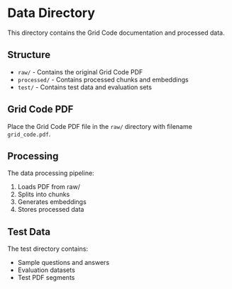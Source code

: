 # Data Directory

This directory contains the Grid Code documentation and processed data.

## Structure

- `raw/` - Contains the original Grid Code PDF
- `processed/` - Contains processed chunks and embeddings
- `test/` - Contains test data and evaluation sets

## Grid Code PDF

Place the Grid Code PDF file in the `raw/` directory with filename `grid_code.pdf`.

## Processing

The data processing pipeline:
1. Loads PDF from raw/
2. Splits into chunks
3. Generates embeddings
4. Stores processed data

## Test Data

The test directory contains:
- Sample questions and answers
- Evaluation datasets
- Test PDF segments 